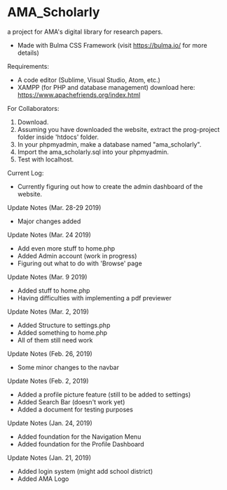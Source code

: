 # AMA_Scholarly
a project for AMA's digital library for research papers.

* Made with Bulma CSS Framework (visit https://bulma.io/ for more details)

Requirements:
* A code editor (Sublime, Visual Studio, Atom, etc.)
* XAMPP (for PHP and database management) download here: https://www.apachefriends.org/index.html

For Collaborators:
1. Download.
2. Assuming you have downloaded the website, 
extract the prog-project folder inside 'htdocs' folder.
3. In your phpmyadmin, make a database named "ama_scholarly".
4. Import the ama_scholarly.sql into your phpmyadmin.
5. Test with localhost.

Current Log:
* Currently figuring out how to create the admin dashboard
of the website.

Update Notes (Mar. 28-29 2019)
* Major changes added

Update Notes (Mar. 24 2019)
* Add even more stuff to home.php
* Added Admin account (work in progress)
* Figuring out what to do with 'Browse' page

Update Notes (Mar. 9 2019)
* Added stuff to home.php
* Having difficulties with implementing a pdf previewer

Update Notes (Mar. 2, 2019)
* Added Structure to settings.php
* Added something to home.php
* All of them still need work 

Update Notes (Feb. 26, 2019)
* Some minor changes to the navbar

Update Notes (Feb. 2, 2019)
* Added a profile picture feature (still to be added to settings)
* Added Search Bar (doesn't work yet)
* Added a document for testing purposes

Update Notes (Jan. 24, 2019)
* Added foundation for the Navigation Menu
* Added foundation for the Profile Dashboard

Update Notes (Jan. 21, 2019)
* Added login system (might add school district)
* Added AMA Logo
